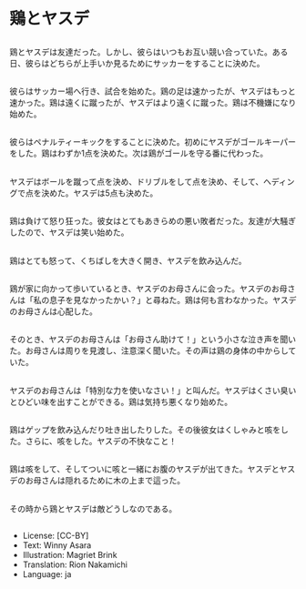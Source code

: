 # 鶏とヤスデ

##
鶏とヤスデは友達だった。しかし、彼らはいつもお互い競い合っていた。ある日、彼らはどちらが上手いか見るためにサッカーをすることに決めた。

##
彼らはサッカー場へ行き、試合を始めた。鶏の足は速かったが、ヤスデはもっと速かった。鶏は遠くに蹴ったが、ヤスデはより遠くに蹴った。鶏は不機嫌になり始めた。

##
彼らはペナルティーキックをすることに決めた。初めにヤスデがゴールキーパーをした。鶏はわずか1点を決めた。次は鶏がゴールを守る番に代わった。

##
ヤスデはボールを蹴って点を決め、ドリブルをして点を決め、そして、ヘディングで点を決めた。ヤスデは5点も決めた。

##
鶏は負けて怒り狂った。彼女はとてもあきらめの悪い敗者だった。友達が大騒ぎしたので、ヤスデは笑い始めた。

##
鶏はとても怒って、くちばしを大きく開き、ヤスデを飲み込んだ。

##
鶏が家に向かって歩いているとき、ヤスデのお母さんに会った。ヤスデのお母さんは「私の息子を見なかったかい？」と尋ねた。鶏は何も言わなかった。ヤスデのお母さんは心配した。

##
そのとき、ヤスデのお母さんは「お母さん助けて！」という小さな泣き声を聞いた。お母さんは周りを見渡し、注意深く聞いた。その声は鶏の身体の中からしていた。

##
ヤスデのお母さんは「特別な力を使いなさい！」と叫んだ。ヤスデはくさい臭いとひどい味を出すことができる。鶏は気持ち悪くなり始めた。

##
鶏はゲップを飲み込んだり吐き出したりした。その後彼女はくしゃみと咳をした。さらに、咳をした。ヤスデの不快なこと！

##
鶏は咳をして、そしてついに咳と一緒にお腹のヤスデが出てきた。ヤスデとヤスデのお母さんは隠れるために木の上まで這った。

##
その時から鶏とヤスデは敵どうしなのである。

##
* License: [CC-BY]
* Text: Winny Asara
* Illustration: Magriet Brink
* Translation: Rion Nakamichi
* Language: ja
